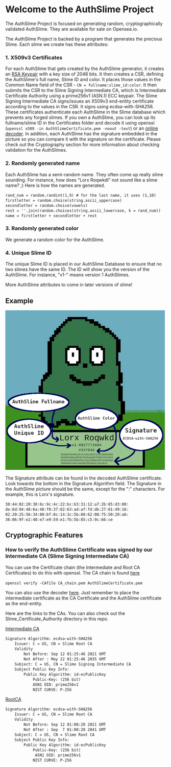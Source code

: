 # Welcome to the AuthSlime Project

The AuthSlime Project is focused on generating random, cryptographically validated AuthSlime. They are available for sale on Opensea.io.

The AuthSlime Project is backed by a program that generates the precious Slime. Each slime we create has these attributes:

### 1. X509v3 Certificates

For each AuthSlime that gets created by the AuthSlime generator, it creates an [RSA Keypair](http://people.csail.mit.edu/rivest/Rsapaper.pdf) with a key size of 2048 bits. It then creates a CSR, defining the AuthSlime's full name, Slime ID and color. It places those values in the Common Name field of the CSR - `CN = fullname:slime_id:color`.
It then submits the CSR to the Slime Signing Intermediate CA, which is Intermediate Certificate Authority using a prime256v1 (ASN.1) ECC keypair. The Slime Signing Intermediate CA signs/issues an X509v3 end-entity certificate according to the values in the CSR. It signs using ecdsa-with-SHA256. These certificates authenticate each AuthSlime in the Slime database which prevents any forged slimes. If you own a AuthSlime, you can look up its fullname/slime ID in the Certificates folder and decode it using openssl (`openssl x509 -in AuthSlimeCertificate.pem -noout -text`) or an [online decoder](https://decoder.link/result). In addition, each AuthSlime has the signature embedded in the picture so you can compare it with the signature on the certificate. Please check out the Cryptography section for more information about checking validation for the AuthSlimes.

### 2. Randomly generated name

Each AuthSlime has a semi-random name. They often come up really slime sounding. For instance, how does "Lorx Roqwkdl" not sound like a slime name? ;) Here is how the names are generated.

    rand_num = random.randint(1,9) # for the last name, it uses (1,10)
    firstletter = random.choice(string.ascii_uppercase)
    secondletter = random.choice(vowels)
    rest = ''.join(random.choices(string.ascii_lowercase, k = rand_num))    
    name = firstletter + secondletter + rest
    

### 3. Randomly generated color
We generate a random color for the AuthSlime.  

### 4. Unique Slime ID
The unique Slime ID is placed in our AuthSlime Database to ensure that no two slimes have the same ID. The ID will show you the version of the AuthSlime. For instance, "v1-" means version 1 AuthSlimes.

More AuthSlime attributes to come in later versions of slime!

## Example

![Lorx_Roqwkd](https://github.com/AuthSlimes/AuthSlime/blob/main/AuthSlime_definitions.png?raw=true)


The Signature attribute can be found in the decoded AuthSlime certificate. Look towards the bottom in the Signature Algorithm field. The Signature in the AuthSlime picture should be the same, except for the ":" characters. For example, this is Lorx's signature.

    30:44:02:20:30:6c:9c:4c:22:bc:63:31:12:a7:2b:85:d3:00:
    de:6d:94:48:6a:48:f0:37:02:63:ad:af:fd:db:27:01:49:16:
    02:20:25:56:34:00:bf:8c:14:3c:5b:80:62:08:75:50:20:a6:
    36:06:9f:e2:48:e7:e9:59:e1:fb:5b:85:c5:9c:66:ce


## Cryptographic Features

### How to verify the AuthSlime Certificate was signed by our Intermediate CA (Slime Signing Intermediate CA)

You can use the Certificate chain (the Intermediate and Root CA Certificates) to do this with openssl. The CA chain is found [here](https://raw.githubusercontent.com/AuthSlimes/AuthSlime/main/Slime_Certificate_Authority/CA_Chain.pem)

`openssl verify -CAfile CA_chain.pem AuthSlimeCertificate.pem`

You can also use the decoder [here](https://decoder.link/ca_matcher).  Just remember to place the intermediate certificate as the CA Certificate and the AuthSlime certificate as the end-entity.

Here are the links to the CAs. You can also check out the Slime_Certificate_Authority directory in this repo.

[Intermediate CA](https://raw.githubusercontent.com/AuthSlimes/AuthSlime/main/Slime_Certificate_Authority/IntermediateCA.pem)

    Signature Algorithm: ecdsa-with-SHA256
        Issuer: C = US, CN = Slime Root CA
        Validity
            Not Before: Sep 12 01:25:46 2021 GMT
            Not After : May 22 01:25:46 2035 GMT
        Subject: C = US, CN = Slime Signing Intermediate CA
        Subject Public Key Info:
            Public Key Algorithm: id-ecPublicKey
                Public-Key: (256 bit)
                ASN1 OID: prime256v1
                NIST CURVE: P-256


[RootCA](https://raw.githubusercontent.com/AuthSlimes/AuthSlime/main/Slime_Certificate_Authority/RootCA.pem)

 
    Signature Algorithm: ecdsa-with-SHA256
        Issuer: C = US, CN = Slime Root CA
        Validity
            Not Before: Sep 12 01:08:20 2021 GMT
            Not After : Sep  7 01:08:20 2041 GMT
        Subject: C = US, CN = Slime Root CA
        Subject Public Key Info:
            Public Key Algorithm: id-ecPublicKey
                Public-Key: (256 bit)
                 ASN1 OID: prime256v1
                NIST CURVE: P-256
